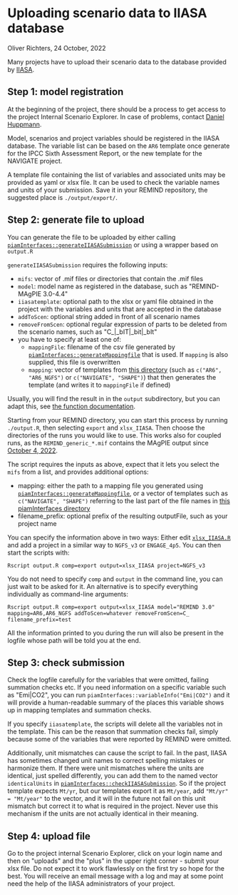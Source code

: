 Uploading scenario data to IIASA database
================
Oliver Richters, 24 October, 2022

Many projects have to upload their scenario data to the database provided by [IIASA](https://iiasa.ac.at/scenario-ensembles-and-database-resources).

## Step 1: model registration

At the beginning of the project, there should be a process to get access to the project Internal Scenario Explorer. In case of problems, contact [Daniel Huppmann](https://iiasa.ac.at/staff/daniel-huppmann).

Model, scenarios and project variables should be registered in the IIASA database. The variable list can be based on the `AR6` template once generate for the IPCC Sixth Assessment Report, or the new template for the NAVIGATE project.

A template file containing the list of variables and associated units may be provided as yaml or xlsx file. It can be used to check the variable names and units of your submission. Save it in your REMIND repository, the suggested place is `./output/export/`.

## Step 2: generate file to upload

You can generate the file to be uploaded by either calling [`piamInterfaces::generateIIASASubmission`](https://github.com/pik-piam/piamInterfaces/blob/master/R/generateIIASASubmission.R) or using a wrapper based on `output.R`

`generateIIASASubmission` requires the following inputs:

- `mifs`: vector of .mif files or directories that contain the .mif files
- `model`: model name as registered in the database, such as "REMIND-MAgPIE 3.0-4.4"
- `iiasatemplate`: optional path to the xlsx or yaml file obtained in the project with the variables and units that are accepted in the database
- `addToScen`: optional string added in front of all scenario names
- `removeFromScen`: optional regular expression of parts to be deleted from the scenario names, such as "C_|_bIT|_bit|_bIt"
- you have to specify at least one of:
  - `mappingFile`: filename of the csv file generated by [`piamInterfaces::generateMappingfile`](https://github.com/pik-piam/piamInterfaces/blob/master/R/generateMappingfile.R) that is used. If `mapping` is also supplied, this file is overwritten
  - `mapping`: vector of templates from [this directory](https://github.com/pik-piam/piamInterfaces/tree/master/inst/templates) (such as `c("AR6", "AR6_NGFS")` or `c("NAVIGATE", "SHAPE")`) that then generates the template (and writes it to `mappingFile` if defined)

Usually, you will find the result in in the `output` subdirectory, but you can adapt this, see  [the function documentation](https://github.com/pik-piam/piamInterfaces/blob/master/R/generateIIASASubmission.R).

Starting from your REMIND directory, you can start this process by running `./output.R`, then selecting `export` and `xlsx_IIASA`. Then choose the directories of the runs you would like to use. This works also for coupled runs, as the `REMIND_generic_*.mif` contains the MAgPIE output since [October 4, 2022](https://github.com/remindmodel/remind/pull/992).

The script requires the inputs as above, expect that it lets you select the `mifs` from a list, and provides additional options:
- mapping: either the path to a mapping file you generated using [`piamInterfaces::generateMappingfile`](https://github.com/pik-piam/piamInterfaces/blob/master/R/generateMappingfile.R), or a vector of templates such as `c("NAVIGATE", "SHAPE")` referring to the last part of the file names in [this piamInterfaces directory](https://github.com/pik-piam/piamInterfaces/tree/master/inst/templates)
- filename_prefix: optional prefix of the resulting outputFile, such as your project name

You can specify the information above in two ways: Either edit [`xlsx_IIASA.R`](../scripts/output/export/xlsx_IIASA.R) and add a project in a similar way to `NGFS_v3` or `ENGAGE_4p5`. You can then start the scripts with:
```
Rscript output.R comp=export output=xlsx_IIASA project=NGFS_v3
```
You do not need to specify `comp` and `output` in the command line, you can just wait to be asked for it.
An alternative is to specify everything individually as command-line arguments:
```
Rscript output.R comp=export output=xlsx_IIASA model="REMIND 3.0" mapping=AR6,AR6_NGFS addToScen=whatever removeFromScen=C_ filename_prefix=test
```
All the information printed to you during the run will also be present in the logfile whose path will be told you at the end.

## Step 3: check submission

Check the logfile carefully for the variables that were omitted, failing summation checks etc. If you need information on a specific variable such as "Emi|CO2", you can run `piamInterfaces::variableInfo("Emi|CO2")` and it will provide a human-readable summary of the places this variable shows up in mapping templates and summation checks.

If you specify `iiasatemplate`, the scripts will delete all the variables not in the template. This can be the reason that summation checks fail, simply because some of the variables that were reported by REMIND were omitted.

Additionally, unit mismatches can cause the script to fail. In the past, IIASA has sometimes changed unit names to correct spelling mistakes or harmonize them. If there were unit mismatches where the units are identical, just spelled differently, you can add them to the named vector `identicalUnits` in [`piamInterfaces::checkIIASASubmission`](https://github.com/pik-piam/piamInterfaces/blob/master/R/checkIIASASubmission.R). So if the project template expects `Mt/yr`, but our templates export it as `Mt/year`, add `"Mt/yr" = "Mt/year"` to the vector, and it will in the future not fail on this unit mismatch but correct it to what is required in the project. Never use this mechanism if the units are not actually identical in their meaning.

## Step 4: upload file

Go to the project internal Scenario Explorer, click on your login name and then on "uploads" and the "plus" in the upper right corner - submit your xlsx file. Do not expect it to work flawlessly on the first try so hope for the best. You will receive an email message with a log and may at some point need the help of the IIASA administrators of your project.
